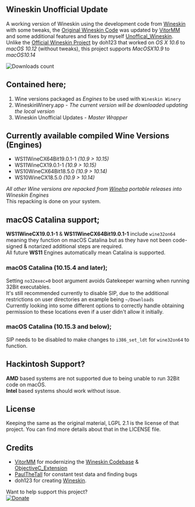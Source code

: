 ## Wineskin Unofficial Update
A working version of Wineskin using the development code from [Wineskin](https://github.com/vitor251093/wineskin) with some tweaks, the [Original Wineskin Code](https://sourceforge.net/p/wineskin/code) was updated by [VitorMM](https://github.com/vitor251093) and some additional features and fixes by myself [Unoffical_Wineskin](https://github.com/vitor251093/wineskin/tree/Unoffical_Wineskin).  
Unlike the [Official Wineskin Project](http://wineskin.urgesoftware.com) by doh123 that worked on *OS X 10.6* to *macOS 10.12* (without tweaks), this project supports *MacOSX10.9* to *macOS10.14*

![Downloads count](https://img.shields.io/github/downloads/gcenx/wineskinserver/total.svg)

## Contained here;
1) Wine versions packaged as *Engines* to be used with `Wineskin Winery`
2) WineskinWinery.app - *The current version will be downloaded updating the local version*
3) Wineskin Unofficial Updates - *Master Wrapper*

## Currently available compiled Wine Versions (Engines)
- WS11WineCX64Bit19.0.1-1 *(10.9 > 10.15)*
- WS11WineCX19.0.1-1      *(10.9 > 10.15)*
- WS10WineCX64Bit18.5.0   *(10.9 > 10.14)*
- WS10WineCX18.5.0        *(10.9 > 10.14)*

*All other Wine versions are repacked from [Winehq](https://dl.winehq.org/wine-builds/macosx/pool/) portable releases into Wineskin Engines*  
This repacking is done on your system.

## macOS Catalina support;
__WS11WineCX19.0.1-1__ & __WS11WineCX64Bit19.0.1-1__ include `wine32on64` meaning they function on macOS Catalina but as they have not been code-signed & notarized additional steps are required.  
All future __WS11__ Engines automatically mean Catalina is supported.

### macOS Catalina (10.15.4 and later);
Setting `no32exec=0` boot argument avoids Gatekeeper warning when running 32Bit executables.\
It's still recommended currently to disable SIP, due to the additional restrictions on user directories an example being `~/Downloads`\
Currently looking into some different options to correctly handle obtaining permission to these locations even if a user didn't allow it initially.

### macOS Catalina (10.15.3 and below);
SIP needs to be disabled to make changes to `i386_set_ldt` for `wine32on64` to function.

## Hackintosh Support?
__AMD__ based systems are not supported due to being unable to run 32Bit code on macOS.  
__Intel__ based systems should work without issue.

## License
Keeping the same as the original material, LGPL 2.1 is the license of that project. You can find more details about that in the LICENSE file.

## Credits
- [VitorMM](https://github.com/vitor251093) for modernizing the [Wineskin Codebase](https://github.com/vitor251093/wineskin) & [ObjectiveC_Extension](https://github.com/vitor251093/ObjectiveC_Extension)
- [PaulTheTall](https://www.paulthetall.com/) for constant test data and finding bugs
- doh123 for creating [Wineskin](http://wineskin.urgesoftware.com).

Want to help support this project?  
[![Donate](https://img.shields.io/badge/Donate-PayPal-green.svg)](https://paypal.me/gcenx?locale.x=en_US)
